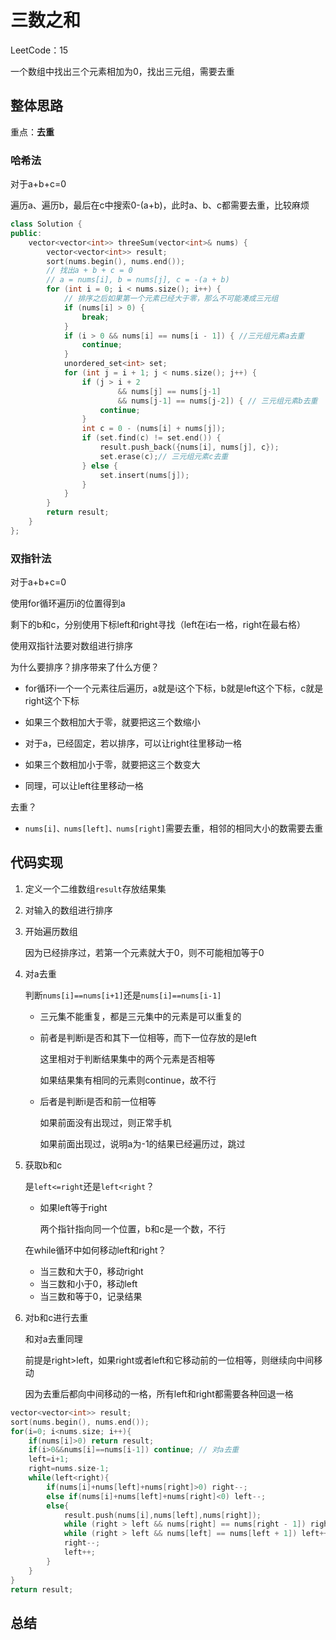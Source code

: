# 三数之和

LeetCode：15

一个数组中找出三个元素相加为0，找出三元组，需要去重

## 整体思路

重点：**去重**

### 哈希法

对于a+b+c=0

遍历a、遍历b，最后在c中搜索0-(a+b)，此时a、b、c都需要去重，比较麻烦

```c++
class Solution {
public:
    vector<vector<int>> threeSum(vector<int>& nums) {
        vector<vector<int>> result;
        sort(nums.begin(), nums.end());
        // 找出a + b + c = 0
        // a = nums[i], b = nums[j], c = -(a + b)
        for (int i = 0; i < nums.size(); i++) {
            // 排序之后如果第一个元素已经大于零，那么不可能凑成三元组
            if (nums[i] > 0) {
                break;
            }
            if (i > 0 && nums[i] == nums[i - 1]) { //三元组元素a去重
                continue;
            }
            unordered_set<int> set;
            for (int j = i + 1; j < nums.size(); j++) {
                if (j > i + 2
                        && nums[j] == nums[j-1]
                        && nums[j-1] == nums[j-2]) { // 三元组元素b去重
                    continue;
                }
                int c = 0 - (nums[i] + nums[j]);
                if (set.find(c) != set.end()) {
                    result.push_back({nums[i], nums[j], c});
                    set.erase(c);// 三元组元素c去重
                } else {
                    set.insert(nums[j]);
                }
            }
        }
        return result;
    }
};
```

### 双指针法

对于a+b+c=0

使用for循环遍历i的位置得到a

剩下的b和c，分别使用下标left和right寻找（left在i右一格，right在最右格）

使用双指针法要对数组进行排序 

为什么要排序？排序带来了什么方便？

* for循环i一个一个元素往后遍历，a就是i这个下标，b就是left这个下标，c就是right这个下标

* 如果三个数相加大于零，就要把这三个数缩小
* 对于a，已经固定，若以排序，可以让right往里移动一格
* 如果三个数相加小于零，就要把这三个数变大
* 同理，可以让left往里移动一格

去重？

* `nums[i]、nums[left]、nums[right]`需要去重，相邻的相同大小的数需要去重

## 代码实现

1. 定义一个二维数组`result`存放结果集

2. 对输入的数组进行排序

3. 开始遍历数组

   因为已经排序过，若第一个元素就大于0，则不可能相加等于0

4. 对a去重

   判断`nums[i]==nums[i+1]`还是`nums[i]==nums[i-1]`

   * 三元集不能重复，都是三元集中的元素是可以重复的

   * 前者是判断i是否和其下一位相等，而下一位存放的是left

     这里相对于判断结果集中的两个元素是否相等

     如果结果集有相同的元素则continue，故不行

   * 后者是判断i是否和前一位相等

     如果前面没有出现过，则正常手机

     如果前面出现过，说明a为-1的结果已经遍历过，跳过

5. 获取b和c

   是`left<=right`还是`left<right`？

   * 如果left等于right

     两个指针指向同一个位置，b和c是一个数，不行

   在while循环中如何移动left和right？

   * 当三数和大于0，移动right
   * 当三数和小于0，移动left
   * 当三数和等于0，记录结果

6. 对b和c进行去重

   和对a去重同理

   前提是right>left，如果right或者left和它移动前的一位相等，则继续向中间移动

   因为去重后都向中间移动的一格，所有left和right都需要各种回退一格

```c++
vector<vector<int>> result;
sort(nums.begin(), nums.end());
for(i=0; i<nums.size; i++){
    if(nums[i]>0) return result;
    if(i>0&&nums[i]==nums[i-1]) continue; // 对a去重
    left=i+1;
    right=nums.size-1;
    while(left<right){
        if(nums[i]+nums[left]+nums[right]>0) right--;
    	else if(nums[i]+nums[left]+nums[right]<0) left--;
    	else{
            result.push(nums[i],nums[left],nums[right]);
            while (right > left && nums[right] == nums[right - 1]) right--;
            while (right > left && nums[left] == nums[left + 1]) left++;
            right--;
            left++;
        }
    }
}
return result;
```

## 总结


